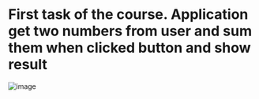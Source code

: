 # First task of the course. Application get two numbers from user and sum them when clicked button and show result


![image](https://user-images.githubusercontent.com/78799868/166472888-3eb5766d-c9be-4328-bf7c-7a97668f1117.png)
